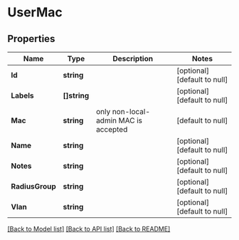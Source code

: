 # UserMac

## Properties
Name | Type | Description | Notes
------------ | ------------- | ------------- | -------------
**Id** | **string** |  | [optional] [default to null]
**Labels** | **[]string** |  | [optional] [default to null]
**Mac** | **string** | only non-local-admin MAC is accepted | [default to null]
**Name** | **string** |  | [optional] [default to null]
**Notes** | **string** |  | [optional] [default to null]
**RadiusGroup** | **string** |  | [optional] [default to null]
**Vlan** | **string** |  | [optional] [default to null]

[[Back to Model list]](../README.md#documentation-for-models) [[Back to API list]](../README.md#documentation-for-api-endpoints) [[Back to README]](../README.md)

